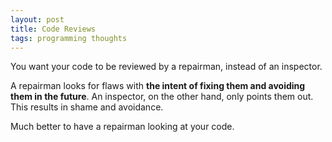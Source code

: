 ```yaml
---
layout: post
title: Code Reviews
tags: programming thoughts
---
```


You want your code to be reviewed by a repairman, instead of an inspector. 

A repairman looks for flaws with **the intent of fixing them and avoiding them in the future**. An inspector, on the other hand, only points them out. This results in shame and avoidance. 

Much better to have a repairman looking at your code. 

